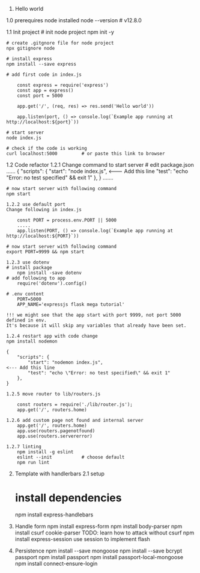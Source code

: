1. Hello world

1.0 prerequires
    node installed
    node --version # v12.8.0

1.1 Init project
    # init node project
    npm init -y

    # create .gitgnore file for node project
    npx gitignore node

    # install express
    npm install --save express
    
    # add first code in index.js

        const express = require('express')
        const app = express()
        const port = 5000

        app.get('/', (req, res) => res.send('Hello world'))

        app.listen(port, () => console.log(`Example app running at http://localhost:${port}`))

    # start server
    node index.js

    # check if the code is working
    curl localhost:5000         # or paste this link to browser

1.2 Code refactor
    1.2.1  Change command to start server
    # edit package.json
    ...... 
    {
        "scripts": {
            "start": "node index.js",                                           <--- Add this line 
            "test": "echo \"Error: no test specified\" && exit 1"
        },
    }
    .......

    # now start server with following command
    npm start
    
    1.2.2 use default port
    Change following in index.js

        const PORT = process.env.PORT || 5000
        .....
        app.listen(PORT, () => console.log(`Example app running at http://localhost:${PORT}`))

    # now start server with following command
    export PORT=9999 && npm start
    
    1.2.3 use dotenv
    # install package
        npm install -save dotenv
    # add following to app
        require('dotenv').config()

    # .env content
        PORT=5000
        APP_NAME='expressjs flask mega tutorial'

    !!! we might see that the app start with port 9999, not port 5000 defined in env. 
    It's because it will skip any variables that already have been set.
    
    1.2.4 restart app with code change
    npm install nodemon
    
    {
        "scripts": {
            "start": "nodemon index.js",                                           <--- Add this line 
            "test": "echo \"Error: no test specified\" && exit 1"
        },
    }
    
    1.2.5 move router to lib/routers.js

        const routers = require('./lib/router.js');
        app.get('/', routers.home)

    1.2.6 add custom page not found and internal server
        app.get('/', routers.home)
        app.use(routers.pagenotfound)
        app.use(routers.servererror)
    
    1.2.7 linting
        npm install -g eslint
        eslint --init           # choose default
        npm run lint
        
    
2. Template with handlerbars
    2.1 setup
    # install dependencies
    npm install express-handlebars

3. Handle form
    npm install express-form
    npm install body-parser
    npm install csurf cookie-parser
    TODO: learn how to attack without csurf
    npm install express-session 
    use session to implement flash

4. Persistence
   npm install --save mongoose 
   npm install --save bcrypt
   passport
    npm install passport
    npm install passport-local-mongoose
    npm install connect-ensure-login
